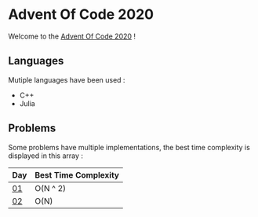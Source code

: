 # Advent Of Code 2020
Welcome to the [Advent Of Code 2020](https://adventofcode.com/) !

## Languages
Mutiple languages have been used :

- C++
- Julia

## Problems
Some problems have multiple implementations, the best time complexity is displayed in this array :

| Day | Best Time Complexity |
| --- | -------------------- |
| [01](src/1.jl) | O(N ^ 2) |
| [02](src/2.jl) | O(N) |
